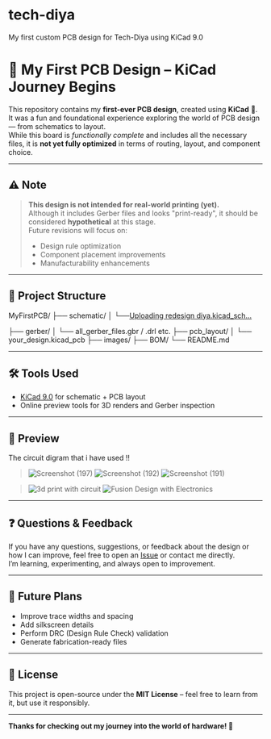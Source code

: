 # tech-diya
My first custom PCB design for Tech-Diya using KiCad 9.0
# 🔌 My First PCB Design – KiCad Journey Begins

This repository contains my **first-ever PCB design**, created using **KiCad** 🎉.  
It was a fun and foundational experience exploring the world of PCB design — from schematics to layout.  
While this board is *functionally complete* and includes all the necessary files, it is **not yet fully optimized** in terms of routing, layout, and component choice.

---

## ⚠️ Note
> **This design is not intended for real-world printing (yet).**  
> Although it includes Gerber files and looks "print-ready", it should be considered **hypothetical** at this stage.  
> Future revisions will focus on:
> - Design rule optimization  
> - Component placement improvements  
> - Manufacturability enhancements

---

## 📂 Project Structure
MyFirstPCB/
├── schematic/
│   └──[Uploading redesign diya.kicad_sch…]()

├── gerber/
│   └── all_gerber_files.gbr / .drl etc.
├── pcb_layout/
│   └── your_design.kicad_pcb
├── images/
├── BOM/
└── README.md

---

## 🛠 Tools Used
- [KiCad 9.0](https://kicad.org/) for schematic + PCB layout  
- Online preview tools for 3D renders and Gerber inspection

---


## 📸 Preview
The circuit digram that i have used !!
> ![Screenshot (197)](https://github.com/user-attachments/assets/b0b61ca8-f27e-4da2-985b-9f26726afb41)
> ![Screenshot (192)](https://github.com/user-attachments/assets/17dca56d-7042-43f6-8139-208cfcfef70f)
>![Screenshot (191)](https://github.com/user-attachments/assets/952837d3-3c33-44f2-8a14-87e3267c7c86)

> ![3d print with circuit](https://github.com/user-attachments/assets/2d63fdfd-b42a-4ded-b5d6-32fcc5bb3d93)
> ![Fusion Design with Electronics](https://github.com/user-attachments/assets/b4403197-14de-4ca3-9a4b-b1131d227c59)

---

## ❓ Questions & Feedback
If you have any questions, suggestions, or feedback about the design or how I can improve, feel free to open an [Issue](https://github.com/yourusername/MyFirstPCB/issues) or contact me directly.  
I’m learning, experimenting, and always open to improvement.

---

## 🔄 Future Plans
- Improve trace widths and spacing
- Add silkscreen details
- Perform DRC (Design Rule Check) validation
- Generate fabrication-ready files

---

## 📝 License
This project is open-source under the **MIT License** – feel free to learn from it, but use it responsibly.

---

**Thanks for checking out my journey into the world of hardware! 🚀**


